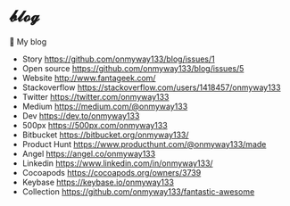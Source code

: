 # 𝓫𝓵𝓸𝓰
🍁 My blog 

- Story https://github.com/onmyway133/blog/issues/1
- Open source https://github.com/onmyway133/blog/issues/5
- Website http://www.fantageek.com/
- Stackoverflow https://stackoverflow.com/users/1418457/onmyway133
- Twitter https://twitter.com/onmyway133
- Medium https://medium.com/@onmyway133
- Dev https://dev.to/onmyway133
- 500px https://500px.com/onmyway133
- Bitbucket https://bitbucket.org/onmyway133/
- Product Hunt https://www.producthunt.com/@onmyway133/made
- Angel https://angel.co/onmyway133
- Linkedin https://www.linkedin.com/in/onmyway133/
- Cocoapods https://cocoapods.org/owners/3739
- Keybase https://keybase.io/onmyway133
- Collection https://github.com/onmyway133/fantastic-awesome
